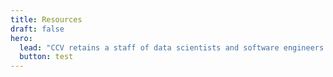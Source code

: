 ```yaml
---
title: Resources
draft: false
hero:
  lead: "CCV retains a staff of data scientists and software engineers trained in various disciplines to partner with you in your research or classroom. We are available to work as part of your team in a fully integrated manner."
  button: test
---
```

